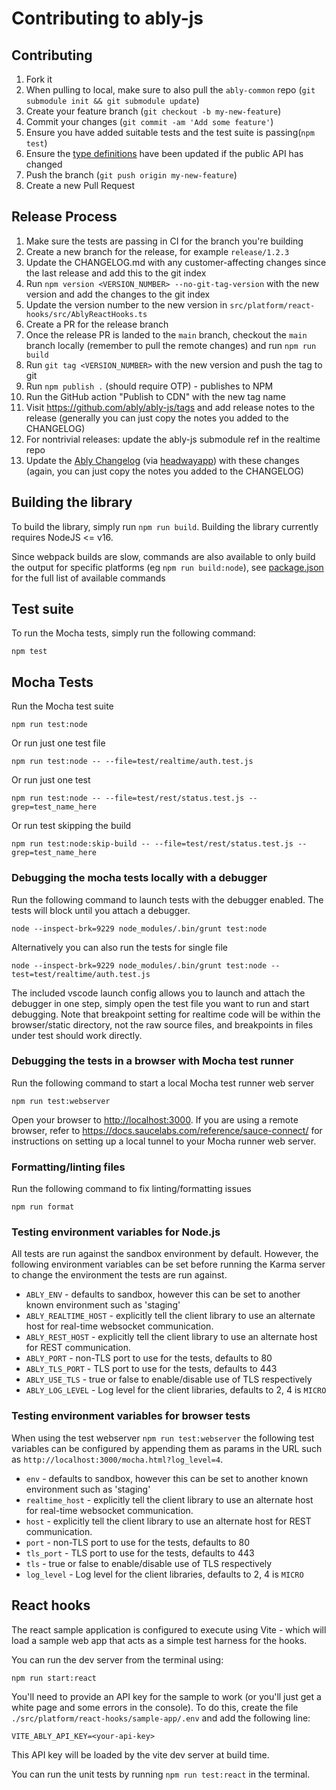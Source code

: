 # Contributing to ably-js

## Contributing

1. Fork it
2. When pulling to local, make sure to also pull the `ably-common` repo (`git submodule init && git submodule update`)
3. Create your feature branch (`git checkout -b my-new-feature`)
4. Commit your changes (`git commit -am 'Add some feature'`)
5. Ensure you have added suitable tests and the test suite is passing(`npm test`)
6. Ensure the [type definitions](https://github.com/ably/ably-js/blob/main/ably.d.ts) have been updated if the public API has changed
7. Push the branch (`git push origin my-new-feature`)
8. Create a new Pull Request

## Release Process

1. Make sure the tests are passing in CI for the branch you're building
2. Create a new branch for the release, for example `release/1.2.3`
3. Update the CHANGELOG.md with any customer-affecting changes since the last release and add this to the git index
4. Run `npm version <VERSION_NUMBER> --no-git-tag-version` with the new version and add the changes to the git index
5. Update the version number to the new version in `src/platform/react-hooks/src/AblyReactHooks.ts`
6. Create a PR for the release branch
7. Once the release PR is landed to the `main` branch, checkout the `main` branch locally (remember to pull the remote changes) and run `npm run build`
8. Run `git tag <VERSION_NUMBER>` with the new version and push the tag to git
9. Run `npm publish .` (should require OTP) - publishes to NPM
10. Run the GitHub action "Publish to CDN" with the new tag name
11. Visit https://github.com/ably/ably-js/tags and add release notes to the release (generally you can just copy the notes you added to the CHANGELOG)
12. For nontrivial releases: update the ably-js submodule ref in the realtime repo
13. Update the [Ably Changelog](https://changelog.ably.com/) (via [headwayapp](https://headwayapp.co/)) with these changes (again, you can just copy the notes you added to the CHANGELOG)

## Building the library

To build the library, simply run `npm run build`. Building the library currently requires NodeJS <= v16.

Since webpack builds are slow, commands are also available to only build the output for specific platforms (eg `npm run build:node`), see [package.json](./package.json) for the full list of available commands

## Test suite

To run the Mocha tests, simply run the following command:

    npm test

## Mocha Tests

Run the Mocha test suite

    npm run test:node

Or run just one test file

    npm run test:node -- --file=test/realtime/auth.test.js

Or run just one test

    npm run test:node -- --file=test/rest/status.test.js --grep=test_name_here 

Or run test skipping the build

    npm run test:node:skip-build -- --file=test/rest/status.test.js --grep=test_name_here 

### Debugging the mocha tests locally with a debugger

Run the following command to launch tests with the debugger enabled. The tests will block until you attach a debugger.

    node --inspect-brk=9229 node_modules/.bin/grunt test:node

Alternatively you can also run the tests for single file

    node --inspect-brk=9229 node_modules/.bin/grunt test:node --test=test/realtime/auth.test.js

The included vscode launch config allows you to launch and attach the debugger in one step, simply open the test
file you want to run and start debugging. Note that breakpoint setting for realtime code will be within the
browser/static directory, not the raw source files, and breakpoints in files under test should work directly.

### Debugging the tests in a browser with Mocha test runner

Run the following command to start a local Mocha test runner web server

    npm run test:webserver

Open your browser to [http://localhost:3000](http://localhost:3000). If you are using a remote browser, refer to https://docs.saucelabs.com/reference/sauce-connect/ for instructions on setting up a local tunnel to your Mocha runner web server.

### Formatting/linting files

Run the following command to fix linting/formatting issues

    npm run format

### Testing environment variables for Node.js

All tests are run against the sandbox environment by default. However, the following environment variables can be set before running the Karma server to change the environment the tests are run against.

- `ABLY_ENV` - defaults to sandbox, however this can be set to another known environment such as 'staging'
- `ABLY_REALTIME_HOST` - explicitly tell the client library to use an alternate host for real-time websocket communication.
- `ABLY_REST_HOST` - explicitly tell the client library to use an alternate host for REST communication.
- `ABLY_PORT` - non-TLS port to use for the tests, defaults to 80
- `ABLY_TLS_PORT` - TLS port to use for the tests, defaults to 443
- `ABLY_USE_TLS` - true or false to enable/disable use of TLS respectively
- `ABLY_LOG_LEVEL` - Log level for the client libraries, defaults to 2, 4 is `MICRO`

### Testing environment variables for browser tests

When using the test webserver `npm run test:webserver` the following test variables can be configured by appending them as params in the URL such as `http://localhost:3000/mocha.html?log_level=4`.

- `env` - defaults to sandbox, however this can be set to another known environment such as 'staging'
- `realtime_host` - explicitly tell the client library to use an alternate host for real-time websocket communication.
- `host` - explicitly tell the client library to use an alternate host for REST communication.
- `port` - non-TLS port to use for the tests, defaults to 80
- `tls_port` - TLS port to use for the tests, defaults to 443
- `tls` - true or false to enable/disable use of TLS respectively
- `log_level` - Log level for the client libraries, defaults to 2, 4 is `MICRO`

## React hooks

The react sample application is configured to execute using Vite - which will load a sample web app that acts as a simple test harness for the hooks.

You can run the dev server from the terminal using:

```bash
npm run start:react
```

You'll need to provide an API key for the sample to work (or you'll just get a white page and some errors in the console). To do this, create the file `./src/platform/react-hooks/sample-app/.env` and add the following line:

```.env
VITE_ABLY_API_KEY=<your-api-key>
```

This API key will be loaded by the vite dev server at build time.

You can run the unit tests by running `npm run test:react` in the terminal.
